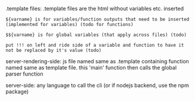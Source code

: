
.template files:
    .template files are the html without variables etc. inserted

    ${varname} is for variables/function outputs that need to be inserted (implemented for variables) (todo for functions)

    $${varname} is for global variables (that apply across files) (todo)

    put !!! on left and ride side of a variable and function to have it not be replaced by it's value (todo)

server-rendering-side:
    js file named same as .template containing function named same as template file.
    this 'main' function then calls the global parser function

server-side:
    any language to call the cli (or if nodejs backend, use the npm package)